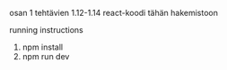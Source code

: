 osan 1 tehtävien 1.12-1.14 react-koodi tähän hakemistoon

running instructions

1. npm install 
2. npm run dev
